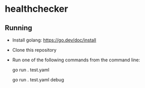# healthchecker

## Running
- Install golang: https://go.dev/doc/install
- Clone this repository
- Run one of the following commands from the command line:

    go run . test.yaml

    go run . test.yaml debug 
